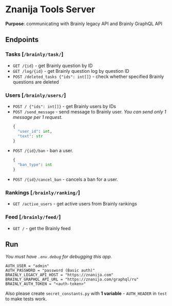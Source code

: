 # Znanija Tools Server

**Purpose**: communicating with Brainly legacy API and Brainly GraphQL API

## Endpoints
### Tasks [`/brainly/task/`]
* `GET /{id}` - get Brainly question by ID
* `GET /log/{id}` - get Brainly question log by question ID
* `POST /deleted_tasks {"ids": int[]}` - check whether specified Brainly questions are deleted

### Users [`/brainly/users/`]
* `POST / {"ids": int[]}` - get Brainly users by IDs
* `POST /send_message` - send message to Brainly user. *You can send only 1 message per 1 request.*
  ```py
  {
    "user_id": int,
    "text": str
  }
  ```
* `POST /{id}/ban` - ban a user.
  ```py
  {
    "ban_type": int
  }
  ```
* `POST /{id}/cancel_ban` - cancels a ban for a user.

### Rankings [`/brainly/ranking/`]
* `GET /active_users` - get active users from Brainly rankings

### Feed [`/brainly/feed/`]
* `GET /` - get the Brainly feed

## Run

*You must have `.env.debug` for debugging this app.*
```env
AUTH_USER = "admin"
AUTH_PASSWORD = "password (Basic auth)"
BRAINLY_LEGACY_API_HOST = "https://znanija.com"
BRAINLY_GRAPHQL_API_URL = "https://znanija.com/graphql/ru"
BRAINLY_AUTH_TOKEN = "<auth-token>"
```
Also please create `secret_constants.py` with **1 variable** - `AUTH_HEADER` in `test` to make tests work.